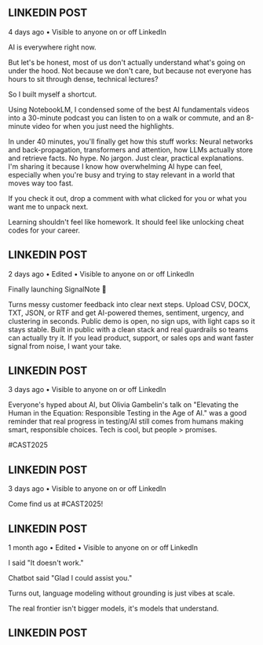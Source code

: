 ## LINKEDIN POST

4 days ago • Visible to anyone on or off LinkedIn

AI is everywhere right now.

But let's be honest, most of us don't actually understand what's going on under the hood. Not because we don't care, but because not everyone has hours to sit through dense, technical lectures?

So I built myself a shortcut.

Using NotebookLM, I condensed some of the best AI fundamentals videos into a 30-minute podcast you can listen to on a walk or commute, and an 8-minute video for when you just need the highlights.

In under 40 minutes, you'll finally get how this stuff works:
Neural networks and back-propagation, transformers and attention, how LLMs actually store and retrieve facts. No hype. No jargon. Just clear, practical explanations. I'm sharing it because I know how overwhelming AI hype can feel, especially when you're busy and trying to stay relevant in a world that moves way too fast.

If you check it out, drop a comment with what clicked for you or what you want me to unpack next.

Learning shouldn't feel like homework. It should feel like unlocking cheat codes for your career.

## LINKEDIN POST

2 days ago • Edited • Visible to anyone on or off LinkedIn

Finally launching SignalNote 🚀

Turns messy customer feedback into clear next steps. Upload CSV, DOCX, TXT, JSON, or RTF and get AI-powered themes, sentiment, urgency, and clustering in seconds. Public demo is open, no sign ups, with light caps so it stays stable. Built in public with a clean stack and real guardrails so teams can actually try it. If you lead product, support, or sales ops and want faster signal from noise, I want your take.

## LINKEDIN POST

3 days ago • Visible to anyone on or off LinkedIn

Everyone's hyped about AI, but Olivia Gambelin's talk on "Elevating the Human in the Equation: Responsible Testing in the Age of AI." was a good reminder that real progress in testing/AI still comes from humans making smart, responsible choices. Tech is cool, but people > promises.

#CAST2025

## LINKEDIN POST

3 days ago • Visible to anyone on or off LinkedIn

Come find us at #CAST2025!

## LINKEDIN POST

1 month ago • Edited • Visible to anyone on or off LinkedIn

I said "It doesn't work."

Chatbot said "Glad I could assist you."

Turns out, language modeling without grounding is just vibes at scale.

The real frontier isn't bigger models, it's models that understand.

## LINKEDIN POST